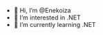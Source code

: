 - 👋 Hi, I’m @Enekoiza
- 👀 I’m interested in .NET
- 🌱 I’m currently learning .NET

<!---
Enekoiza/Enekoiza is a ✨ special ✨ repository because its `README.md` (this file) appears on your GitHub profile.
You can click the Preview link to take a look at your changes.
--->
